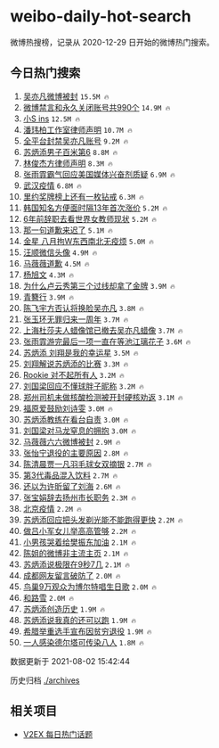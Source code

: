 # weibo-daily-hot-search

微博热搜榜，记录从 2020-12-29 日开始的微博热门搜索。

## 今日热门搜索

<!-- BEGIN -->

1. [吴亦凡微博被封](https://s.weibo.com/weibo?q=%23%E5%90%B4%E4%BA%A6%E5%87%A1%E5%BE%AE%E5%8D%9A%E8%A2%AB%E5%B0%81%23&Refer=top) `15.5M 🔥`
1. [微博禁言和永久关闭账号共990个](https://s.weibo.com/weibo?q=%23%E5%BE%AE%E5%8D%9A%E7%A6%81%E8%A8%80%E5%92%8C%E6%B0%B8%E4%B9%85%E5%85%B3%E9%97%AD%E8%B4%A6%E5%8F%B7%E5%85%B1990%E4%B8%AA%23&Refer=top) `14.9M 🔥`
1. [小S ins](https://s.weibo.com/weibo?q=%E5%B0%8FS%20ins&Refer=top) `12.5M 🔥`
1. [潘玮柏工作室律师声明](https://s.weibo.com/weibo?q=%23%E6%BD%98%E7%8E%AE%E6%9F%8F%E5%B7%A5%E4%BD%9C%E5%AE%A4%E5%BE%8B%E5%B8%88%E5%A3%B0%E6%98%8E%23&Refer=top) `10.7M 🔥`
1. [全平台封禁吴亦凡账号](https://s.weibo.com/weibo?q=%23%E5%85%A8%E5%B9%B3%E5%8F%B0%E5%B0%81%E7%A6%81%E5%90%B4%E4%BA%A6%E5%87%A1%E8%B4%A6%E5%8F%B7%23&Refer=top) `9.2M 🔥`
1. [苏炳添男子百米第6](https://s.weibo.com/weibo?q=%23%E8%8B%8F%E7%82%B3%E6%B7%BB%E7%94%B7%E5%AD%90%E7%99%BE%E7%B1%B3%E7%AC%AC6%23&Refer=top) `8.8M 🔥`
1. [林俊杰方律师声明](https://s.weibo.com/weibo?q=%23%E6%9E%97%E4%BF%8A%E6%9D%B0%E6%96%B9%E5%BE%8B%E5%B8%88%E5%A3%B0%E6%98%8E%23&Refer=top) `8.3M 🔥`
1. [张雨霏霸气回应美国媒体兴奋剂质疑](https://s.weibo.com/weibo?q=%23%E5%BC%A0%E9%9B%A8%E9%9C%8F%E9%9C%B8%E6%B0%94%E5%9B%9E%E5%BA%94%E7%BE%8E%E5%9B%BD%E5%AA%92%E4%BD%93%E5%85%B4%E5%A5%8B%E5%89%82%E8%B4%A8%E7%96%91%23&Refer=top) `6.9M 🔥`
1. [武汉疫情](https://s.weibo.com/weibo?q=%23%E6%AD%A6%E6%B1%89%E7%96%AB%E6%83%85%23&Refer=top) `6.8M 🔥`
1. [里约奖牌榜上还有一枚钻戒](https://s.weibo.com/weibo?q=%23%E9%87%8C%E7%BA%A6%E5%A5%96%E7%89%8C%E6%A6%9C%E4%B8%8A%E8%BF%98%E6%9C%89%E4%B8%80%E6%9E%9A%E9%92%BB%E6%88%92%23&Refer=top) `6.3M 🔥`
1. [韩国知名方便面时隔13年首次涨价](https://s.weibo.com/weibo?q=%23%E9%9F%A9%E5%9B%BD%E7%9F%A5%E5%90%8D%E6%96%B9%E4%BE%BF%E9%9D%A2%E6%97%B6%E9%9A%9413%E5%B9%B4%E9%A6%96%E6%AC%A1%E6%B6%A8%E4%BB%B7%23&Refer=top) `5.2M 🔥`
1. [6年前辞职去看世界女教师现状](https://s.weibo.com/weibo?q=%236%E5%B9%B4%E5%89%8D%E8%BE%9E%E8%81%8C%E5%8E%BB%E7%9C%8B%E4%B8%96%E7%95%8C%E5%A5%B3%E6%95%99%E5%B8%88%E7%8E%B0%E7%8A%B6%23&Refer=top) `5.2M 🔥`
1. [那一句道歉来迟了](https://s.weibo.com/weibo?q=%23%E9%82%A3%E4%B8%80%E5%8F%A5%E9%81%93%E6%AD%89%E6%9D%A5%E8%BF%9F%E4%BA%86%23&Refer=top) `5.1M 🔥`
1. [金星 八月拘W东西南北无疫烦](https://s.weibo.com/weibo?q=%E9%87%91%E6%98%9F%20%E5%85%AB%E6%9C%88%E6%8B%98W%E4%B8%9C%E8%A5%BF%E5%8D%97%E5%8C%97%E6%97%A0%E7%96%AB%E7%83%A6&Refer=top) `5.0M 🔥`
1. [汪顺微信头像](https://s.weibo.com/weibo?q=%23%E6%B1%AA%E9%A1%BA%E5%BE%AE%E4%BF%A1%E5%A4%B4%E5%83%8F%23&Refer=top) `4.9M 🔥`
1. [马薇薇道歉](https://s.weibo.com/weibo?q=%23%E9%A9%AC%E8%96%87%E8%96%87%E9%81%93%E6%AD%89%23&Refer=top) `4.5M 🔥`
1. [杨旭文](https://s.weibo.com/weibo?q=%E6%9D%A8%E6%97%AD%E6%96%87&Refer=top) `4.3M 🔥`
1. [为什么卢云秀第三个过线却拿了金牌](https://s.weibo.com/weibo?q=%23%E4%B8%BA%E4%BB%80%E4%B9%88%E5%8D%A2%E4%BA%91%E7%A7%80%E7%AC%AC%E4%B8%89%E4%B8%AA%E8%BF%87%E7%BA%BF%E5%8D%B4%E6%8B%BF%E4%BA%86%E9%87%91%E7%89%8C%23&Refer=top) `3.9M 🔥`
1. [青簪行](https://s.weibo.com/weibo?q=%E9%9D%92%E7%B0%AA%E8%A1%8C&Refer=top) `3.9M 🔥`
1. [陈飞宇方否认将换脸吴亦凡](https://s.weibo.com/weibo?q=%23%E9%99%88%E9%A3%9E%E5%AE%87%E6%96%B9%E5%90%A6%E8%AE%A4%E5%B0%86%E6%8D%A2%E8%84%B8%E5%90%B4%E4%BA%A6%E5%87%A1%23&Refer=top) `3.8M 🔥`
1. [张玉环无罪归来一周年](https://s.weibo.com/weibo?q=%23%E5%BC%A0%E7%8E%89%E7%8E%AF%E6%97%A0%E7%BD%AA%E5%BD%92%E6%9D%A5%E4%B8%80%E5%91%A8%E5%B9%B4%23&Refer=top) `3.7M 🔥`
1. [上海杜莎夫人蜡像馆已撤去吴亦凡蜡像](https://s.weibo.com/weibo?q=%23%E4%B8%8A%E6%B5%B7%E6%9D%9C%E8%8E%8E%E5%A4%AB%E4%BA%BA%E8%9C%A1%E5%83%8F%E9%A6%86%E5%B7%B2%E6%92%A4%E5%8E%BB%E5%90%B4%E4%BA%A6%E5%87%A1%E8%9C%A1%E5%83%8F%23&Refer=top) `3.7M 🔥`
1. [张雨霏游完最后一项一直在等池江璃花子](https://s.weibo.com/weibo?q=%23%E5%BC%A0%E9%9B%A8%E9%9C%8F%E6%B8%B8%E5%AE%8C%E6%9C%80%E5%90%8E%E4%B8%80%E9%A1%B9%E4%B8%80%E7%9B%B4%E5%9C%A8%E7%AD%89%E6%B1%A0%E6%B1%9F%E7%92%83%E8%8A%B1%E5%AD%90%23&Refer=top) `3.6M 🔥`
1. [苏炳添 刘翔是我的幸运星](https://s.weibo.com/weibo?q=%23%E8%8B%8F%E7%82%B3%E6%B7%BB%20%E5%88%98%E7%BF%94%E6%98%AF%E6%88%91%E7%9A%84%E5%B9%B8%E8%BF%90%E6%98%9F%23&Refer=top) `3.5M 🔥`
1. [刘翔解说苏炳添的比赛](https://s.weibo.com/weibo?q=%E5%88%98%E7%BF%94%E8%A7%A3%E8%AF%B4%E8%8B%8F%E7%82%B3%E6%B7%BB%E7%9A%84%E6%AF%94%E8%B5%9B&Refer=top) `3.3M 🔥`
1. [Rookie 对不起所有人](https://s.weibo.com/weibo?q=Rookie%20%E5%AF%B9%E4%B8%8D%E8%B5%B7%E6%89%80%E6%9C%89%E4%BA%BA&Refer=top) `3.2M 🔥`
1. [刘国梁回应不懂球胖子昵称](https://s.weibo.com/weibo?q=%23%E5%88%98%E5%9B%BD%E6%A2%81%E5%9B%9E%E5%BA%94%E4%B8%8D%E6%87%82%E7%90%83%E8%83%96%E5%AD%90%E6%98%B5%E7%A7%B0%23&Refer=top) `3.2M 🔥`
1. [郑州司机未做核酸检测被开封硬核劝返](https://s.weibo.com/weibo?q=%23%E9%83%91%E5%B7%9E%E5%8F%B8%E6%9C%BA%E6%9C%AA%E5%81%9A%E6%A0%B8%E9%85%B8%E6%A3%80%E6%B5%8B%E8%A2%AB%E5%BC%80%E5%B0%81%E7%A1%AC%E6%A0%B8%E5%8A%9D%E8%BF%94%23&Refer=top) `3.1M 🔥`
1. [福原爱鼓励刘诗雯](https://s.weibo.com/weibo?q=%23%E7%A6%8F%E5%8E%9F%E7%88%B1%E9%BC%93%E5%8A%B1%E5%88%98%E8%AF%97%E9%9B%AF%23&Refer=top) `3.0M 🔥`
1. [苏炳添教练在看台自责](https://s.weibo.com/weibo?q=%23%E8%8B%8F%E7%82%B3%E6%B7%BB%E6%95%99%E7%BB%83%E5%9C%A8%E7%9C%8B%E5%8F%B0%E8%87%AA%E8%B4%A3%23&Refer=top) `3.0M 🔥`
1. [刘国梁对马龙窒息的拥抱](https://s.weibo.com/weibo?q=%23%E5%88%98%E5%9B%BD%E6%A2%81%E5%AF%B9%E9%A9%AC%E9%BE%99%E7%AA%92%E6%81%AF%E7%9A%84%E6%8B%A5%E6%8A%B1%23&Refer=top) `3.0M 🔥`
1. [马薇薇六六微博被封](https://s.weibo.com/weibo?q=%23%E9%A9%AC%E8%96%87%E8%96%87%E5%85%AD%E5%85%AD%E5%BE%AE%E5%8D%9A%E8%A2%AB%E5%B0%81%23&Refer=top) `2.9M 🔥`
1. [张怡宁退役的主要原因](https://s.weibo.com/weibo?q=%23%E5%BC%A0%E6%80%A1%E5%AE%81%E9%80%80%E5%BD%B9%E7%9A%84%E4%B8%BB%E8%A6%81%E5%8E%9F%E5%9B%A0%23&Refer=top) `2.8M 🔥`
1. [陈清晨贾一凡羽毛球女双摘银](https://s.weibo.com/weibo?q=%23%E9%99%88%E6%B8%85%E6%99%A8%E8%B4%BE%E4%B8%80%E5%87%A1%E7%BE%BD%E6%AF%9B%E7%90%83%E5%A5%B3%E5%8F%8C%E6%91%98%E9%93%B6%23&Refer=top) `2.7M 🔥`
1. [第3代毒品混入饮料](https://s.weibo.com/weibo?q=%23%E7%AC%AC3%E4%BB%A3%E6%AF%92%E5%93%81%E6%B7%B7%E5%85%A5%E9%A5%AE%E6%96%99%23&Refer=top) `2.7M 🔥`
1. [还以为许昕留了刘海](https://s.weibo.com/weibo?q=%23%E8%BF%98%E4%BB%A5%E4%B8%BA%E8%AE%B8%E6%98%95%E7%95%99%E4%BA%86%E5%88%98%E6%B5%B7%23&Refer=top) `2.6M 🔥`
1. [张宝娟辞去扬州市长职务](https://s.weibo.com/weibo?q=%E5%BC%A0%E5%AE%9D%E5%A8%9F%E8%BE%9E%E5%8E%BB%E6%89%AC%E5%B7%9E%E5%B8%82%E9%95%BF%E8%81%8C%E5%8A%A1&Refer=top) `2.3M 🔥`
1. [北京疫情](https://s.weibo.com/weibo?q=%E5%8C%97%E4%BA%AC%E7%96%AB%E6%83%85&Refer=top) `2.2M 🔥`
1. [苏炳添回应把头发剃光能不能跑得更快](https://s.weibo.com/weibo?q=%23%E8%8B%8F%E7%82%B3%E6%B7%BB%E5%9B%9E%E5%BA%94%E6%8A%8A%E5%A4%B4%E5%8F%91%E5%89%83%E5%85%89%E8%83%BD%E4%B8%8D%E8%83%BD%E8%B7%91%E5%BE%97%E6%9B%B4%E5%BF%AB%23&Refer=top) `2.2M 🔥`
1. [做吕小军女儿举高高管够](https://s.weibo.com/weibo?q=%23%E5%81%9A%E5%90%95%E5%B0%8F%E5%86%9B%E5%A5%B3%E5%84%BF%E4%B8%BE%E9%AB%98%E9%AB%98%E7%AE%A1%E5%A4%9F%23&Refer=top) `2.2M 🔥`
1. [小男孩哭着给樊振东加油](https://s.weibo.com/weibo?q=%23%E5%B0%8F%E7%94%B7%E5%AD%A9%E5%93%AD%E7%9D%80%E7%BB%99%E6%A8%8A%E6%8C%AF%E4%B8%9C%E5%8A%A0%E6%B2%B9%23&Refer=top) `2.1M 🔥`
1. [陈姐的微博非主流主页](https://s.weibo.com/weibo?q=%23%E9%99%88%E5%A7%90%E7%9A%84%E5%BE%AE%E5%8D%9A%E9%9D%9E%E4%B8%BB%E6%B5%81%E4%B8%BB%E9%A1%B5%23&Refer=top) `2.1M 🔥`
1. [苏炳添说极限在9秒7几](https://s.weibo.com/weibo?q=%23%E8%8B%8F%E7%82%B3%E6%B7%BB%E8%AF%B4%E6%9E%81%E9%99%90%E5%9C%A89%E7%A7%927%E5%87%A0%23&Refer=top) `2.1M 🔥`
1. [成都网友留言破防了](https://s.weibo.com/weibo?q=%23%E6%88%90%E9%83%BD%E7%BD%91%E5%8F%8B%E7%95%99%E8%A8%80%E7%A0%B4%E9%98%B2%E4%BA%86%23&Refer=top) `2.0M 🔥`
1. [鸟巢9万观众为博尔特唱生日歌](https://s.weibo.com/weibo?q=%23%E9%B8%9F%E5%B7%A29%E4%B8%87%E8%A7%82%E4%BC%97%E4%B8%BA%E5%8D%9A%E5%B0%94%E7%89%B9%E5%94%B1%E7%94%9F%E6%97%A5%E6%AD%8C%23&Refer=top) `2.0M 🔥`
1. [和路雪](https://s.weibo.com/weibo?q=%23%E5%92%8C%E8%B7%AF%E9%9B%AA%23&Refer=top) `2.0M 🔥`
1. [苏炳添创造历史](https://s.weibo.com/weibo?q=%23%E8%8B%8F%E7%82%B3%E6%B7%BB%E5%88%9B%E9%80%A0%E5%8E%86%E5%8F%B2%23&Refer=top) `1.9M 🔥`
1. [苏炳添说我真的还可以跑](https://s.weibo.com/weibo?q=%23%E8%8B%8F%E7%82%B3%E6%B7%BB%E8%AF%B4%E6%88%91%E7%9C%9F%E7%9A%84%E8%BF%98%E5%8F%AF%E4%BB%A5%E8%B7%91%23&Refer=top) `1.9M 🔥`
1. [希腊举重选手宣布因贫穷退役](https://s.weibo.com/weibo?q=%23%E5%B8%8C%E8%85%8A%E4%B8%BE%E9%87%8D%E9%80%89%E6%89%8B%E5%AE%A3%E5%B8%83%E5%9B%A0%E8%B4%AB%E7%A9%B7%E9%80%80%E5%BD%B9%23&Refer=top) `1.9M 🔥`
1. [一人感染德尔塔可传染八人](https://s.weibo.com/weibo?q=%23%E4%B8%80%E4%BA%BA%E6%84%9F%E6%9F%93%E5%BE%B7%E5%B0%94%E5%A1%94%E5%8F%AF%E4%BC%A0%E6%9F%93%E5%85%AB%E4%BA%BA%23&Refer=top) `1.8M 🔥`

数据更新于 2021-08-02 15:42:44

<!-- END -->

历史归档 [./archives](./archives)

## 相关项目

- [V2EX 每日热门话题](https://github.com/boojack/v2ex-daily-hot-topic)
